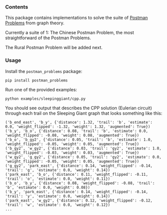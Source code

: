 ### Contents

This package contains implementations to solve the suite of [Postman Problems] from graph theory.

Currently a suite of 1: The Chinese Postman Problem, the most straightforward of the Postman Problems.

The Rural Postman Problem will be added next.


### Usage

Install the `postman_problems` package:

```
pip install postman_problems
```

Run one of the provided examples:

```
python examples/sleepinggiant/cpp.py
```

You should see output that describes the CPP solution (Eulerian circuit) through each trail on the Sleeping Giant graph that looks something like this:

```
('b_end_east', 'b_y', {'distance': 1.32, 'trail': 'b', 'estimate': 0.0, 'weight_flipped': -1.32, 'weight': 1.32, 'augmented': True})
('b_y', 'b_o', {'distance': 0.08, 'trail': 'b', 'estimate': 0.0, 'weight_flipped': -0.08, 'weight': 0.08, 'augmented': True})
('b_o', 'b_gy2', {'distance': 0.05, 'trail': 'b', 'estimate': 1.0, 'weight_flipped': -0.05, 'weight': 0.05, 'augmented': True})
('b_gy2', 'w_gy2', {'distance': 0.03, 'trail': 'gy2', 'estimate': 1.0, 'weight_flipped': -0.03, 'weight': 0.03, 'augmented': True})
('w_gy2', 'g_gy2', {'distance': 0.05, 'trail': 'gy2', 'estimate': 0.0, 'weight_flipped': -0.05, 'weight': 0.05, 'augmented': True})
('g_gy2', 'park_east', {'distance': 0.14, 'weight_flipped': -0.14, 'trail': 'g', 'estimate': 0.0, 'weight': 0.14})
('park_east', 'b_o', {'distance': 0.11, 'weight_flipped': -0.11, 'trail': 'o', 'estimate': 0.0, 'weight': 0.11})
('b_o', 'b_y', {'distance': 0.08, 'weight_flipped': -0.08, 'trail': 'b', 'estimate': 0.0, 'weight': 0.08})
('b_y', 'park_east', {'distance': 0.14, 'weight_flipped': -0.14, 'trail': 'y', 'estimate': 0.0, 'weight': 0.14})
('park_east', 'w_gy2', {'distance': 0.12, 'weight_flipped': -0.12, 'trail': 'w', 'estimate': 0.0, 'weight': 0.12})
...
```


[Postman Problems]: https://en.wikipedia.org/wiki/Route_inspection_problem


